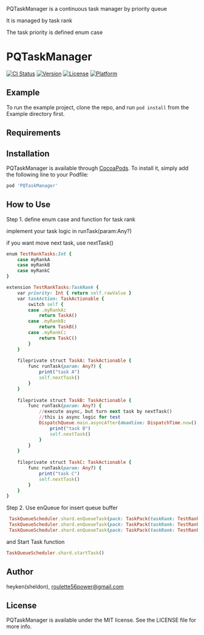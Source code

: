 PQTaskManager is a continuous task manager by priority queue

It is managed by task rank

The task priority is defined enum case

# PQTaskManager

[![CI Status](https://img.shields.io/travis/heyken/PQTaskManager.svg?style=flat)](https://travis-ci.org/heyken/PQTaskManager)
[![Version](https://img.shields.io/cocoapods/v/PQTaskManager.svg?style=flat)](https://cocoapods.org/pods/PQTaskManager)
[![License](https://img.shields.io/cocoapods/l/PQTaskManager.svg?style=flat)](https://cocoapods.org/pods/PQTaskManager)
[![Platform](https://img.shields.io/cocoapods/p/PQTaskManager.svg?style=flat)](https://cocoapods.org/pods/PQTaskManager)

## Example

To run the example project, clone the repo, and run `pod install` from the Example directory first.

## Requirements

## Installation

PQTaskManager is available through [CocoaPods](https://cocoapods.org). To install
it, simply add the following line to your Podfile:

```ruby
pod 'PQTaskManager'
```

## How to Use
Step 1.
define enum case and function for task rank

implement your task logic in runTask(param:Any?)

if you want move next task, use nextTask()
```ruby
enum TestRankTasks:Int {
    case myRankA
    case myRankB
    case myRankC
}

extension TestRankTasks:TaskRank {
    var priority: Int { return self.rawValue }
    var taskAction: TaskActionable {
        switch self {
        case .myRankA:
            return TaskA()
        case .myRankB:
            return TaskB()
        case .myRankC:
            return TaskC()
        }
    }
    
    fileprivate struct TaskA: TaskActionable {
        func runTask(param: Any?) {
            print("task A")
            self.nextTask()
        }
    }
    
    fileprivate struct TaskB: TaskActionable {
        func runTask(param: Any?) {
            //execute async, but turn next task by nextTask()
            //this is async logic for test
            DispatchQueue.main.asyncAfter(deadline: DispatchTime.now() + 1.25) {
                print("task B")
                self.nextTask()
            }
        }
    }
    
    fileprivate struct TaskC: TaskActionable {
        func runTask(param: Any?) {
            print("task C")
            self.nextTask()
        }
    }    
}
```

Step 2.
Use enQueue for insert queue buffer
```ruby
 TaskQueueScheduler.shard.enQueueTask(pack: TaskPack(taskRank: TestRankTasks.myRankC,   param:nil))
 TaskQueueScheduler.shard.enQueueTask(pack: TaskPack(taskRank: TestRankTasks.myRankA,   param:nil))
 TaskQueueScheduler.shard.enQueueTask(pack: TaskPack(taskRank: TestRankTasks.myRankB,   param:nil))
```

 and Start Task function
 
 ```ruby
 TaskQueueScheduler.shard.startTask()
```


## Author

heyken(sheldon), roulette56power@gmail.com

## License

PQTaskManager is available under the MIT license. See the LICENSE file for more info. 
